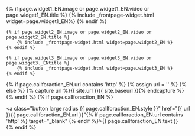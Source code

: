 <div class="row t60">
	{% if page.widget1_EN.image or page.widget1_EN.video or page.widget1_EN.title %}
		{% include _frontpage-widget.html widget=page.widget1_EN%}
	{% endif %}

	{% if page.widget2_EN.image or page.widget2_EN.video or page.widget2_EN.title %}
		{% include _frontpage-widget.html widget=page.widget2_EN %}
	{% endif %}

	{% if page.widget3_EN.image or page.widget3_EN.video or page.widget3._ENtitle %}
		{% include _frontpage-widget.html widget=page.widget3_EN %}
	{% endif %}
</div><!-- /.row -->


<div>

{% if page.callforaction_EN.url contains 'http' %}
{% assign url = '' %}
{% else %}
{% capture url %}{{ site.url }}{{ site.baseurl }}{% endcapture %}
{% endif %}
{% if page.callforaction_EN %}
    <div class="row t60 b60">
        <div class="small-12 text-center columns">
            <a class="button large radius {{ page.callforaction_EN.style }}" href="{{ url }}{{ page.callforaction_EN.url }}"{% if page.callforaction_EN.url contains 'http' %} target="_blank" {% endif %}>{{ page.callforaction_EN.text }}</a>
        </div><!-- /.small-12.columns -->
    </div><!-- /.row -->
{% endif %}
</div>

